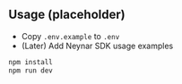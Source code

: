 ## Usage (placeholder)
- Copy `.env.example` to `.env`
- (Later) Add Neynar SDK usage examples

```bash
npm install
npm run dev
